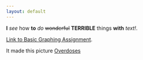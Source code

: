 ```yaml
---
layout: default
---
```


**I** _see_ how **to** _do_  ~~wonderful~~ **TERRIBLE** things **with** _text!_.

[Link to Basic Graphing Assignment](./BasicGraphAssignment.ipynb).

It made this picture [Overdoses](./overdoses.jpg)
